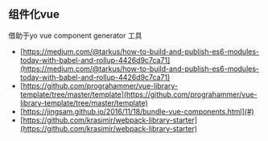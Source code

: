 ## 组件化vue

借助于yo vue component generator 工具

* [https://medium.com/@tarkus/how-to-build-and-publish-es6-modules-today-with-babel-and-rollup-4426d9c7ca71](https://medium.com/@tarkus/how-to-build-and-publish-es6-modules-today-with-babel-and-rollup-4426d9c7ca71)
* [https://github.com/prograhammer/vue-library-template/tree/master/template](https://github.com/prograhammer/vue-library-template/tree/master/template)
* [https://jingsam.github.io/2016/11/18/bundle-vue-components.html](#)
* [https://github.com/krasimir/webpack-library-starter](https://github.com/krasimir/webpack-library-starter)



